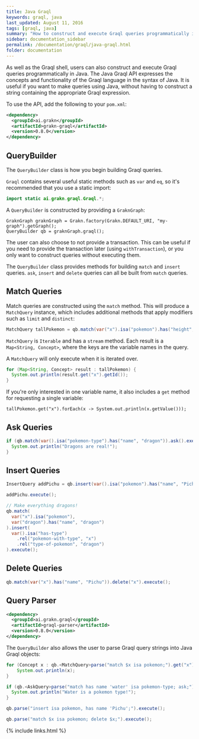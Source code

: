 ```yaml
---
title: Java Graql
keywords: graql, java
last_updated: August 11, 2016
tags: [graql, java]
summary: "How to construct and execute Graql queries programmatically in Java."
sidebar: documentation_sidebar
permalink: /documentation/graql/java-graql.html
folder: documentation
---
```


As well as the Graql shell, users can also construct and execute Graql queries programmatically in Java. The Java Graql API expresses the concepts and functionality of the Graql language in the syntax of Java. It is useful if you want to make queries using Java, without having to construct a string containing the appropriate Graql expression.

To use the API, add the following to your `pom.xml`:

```xml
<dependency>
  <groupId>ai.grakn</groupId>
  <artifactId>grakn-graql</artifactId>
  <version>0.8.0</version>
</dependency>
```

## QueryBuilder

The `QueryBuilder` class is how you begin building Graql queries.

`Graql` contains several useful static methods such as `var` and `eq`, so it's recommended that you use a static import:

```java
import static ai.grakn.graql.Graql.*;
```

A `QueryBuilder` is constructed by providing a `GraknGraph`:

```java-test-ignore
GraknGraph graknGraph = Grakn.factory(Grakn.DEFAULT_URI, "my-graph").getGraph();
QueryBuilder qb = graknGraph.graql();
```

The user can also choose to not provide a transaction. This can be useful if
you need to provide the transaction later (using `withTransaction`), or you
only want to construct queries without executing them.

The `QueryBuilder` class provides methods for building `match` and `insert`
queries. `ask`, `insert` and `delete` queries can all be built from `match`
queries.

## Match Queries

Match queries are constructed using the `match` method. This will produce a
`MatchQuery` instance, which includes additional methods that apply modifiers
such as `limit` and `distinct`:

```java
MatchQuery tallPokemon = qb.match(var("x").isa("pokemon").has("height", gt(10))).limit(50);
```

`MatchQuery` is `Iterable` and has a `stream` method. Each result is a
`Map<String, Concept>`, where the keys are the variable names in the query.

A `MatchQuery` will only execute when it is iterated over.

```java
for (Map<String, Concept> result : tallPokemon) {
  System.out.println(result.get("x").getId());
}
```

If you're only interested in one variable name, it also includes a `get` method
for requesting a single variable:

```
tallPokemon.get("x").forEach(x -> System.out.println(x.getValue()));
```

## Ask Queries

```java
if (qb.match(var().isa("pokemon-type").has("name", "dragon")).ask().execute()) {
  System.out.println("Dragons are real!");
}
```

## Insert Queries

```java
InsertQuery addPichu = qb.insert(var().isa("pokemon").has("name", "Pichu"));

addPichu.execute();

// Make everything dragons!
qb.match(
  var("x").isa("pokemon"),
  var("dragon").has("name", "dragon")
).insert(
  var().isa("has-type")
    .rel("pokemon-with-type", "x")
    .rel("type-of-pokemon", "dragon")
).execute();
```

## Delete Queries

```java
qb.match(var("x").has("name", "Pichu")).delete("x").execute();
```

## Query Parser

```xml
<dependency>
  <groupId>ai.grakn.graql</groupId>
  <artifactId>graql-parser</artifactId>
  <version>0.8.0</version>
</dependency>
```

The `QueryBuilder` also allows the user to parse Graql query strings into Java Graql
objects:

```java
for (Concept x : qb.<MatchQuery>parse("match $x isa pokemon;").get("x")) {
    System.out.println(x);
}

if (qb.<AskQuery>parse("match has name 'water' isa pokemon-type; ask;").execute()) {
  System.out.println("Water is a pokemon type!");
}

qb.parse("insert isa pokemon, has name 'Pichu';").execute();

qb.parse("match $x isa pokemon; delete $x;").execute();
```

{% include links.html %}

